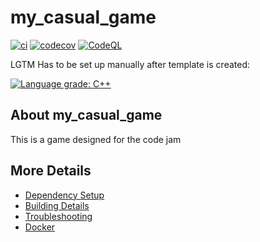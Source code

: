 # my_casual_game

[![ci](https://github.com/Abhishek-EE/my_casual_game/actions/workflows/ci.yml/badge.svg)](https://github.com/Abhishek-EE/my_casual_game/actions/workflows/ci.yml)
[![codecov](https://codecov.io/gh/Abhishek-EE/my_casual_game/branch/main/graph/badge.svg)](https://codecov.io/gh/Abhishek-EE/my_casual_game)
[![CodeQL](https://github.com/Abhishek-EE/my_casual_game/actions/workflows/codeql-analysis.yml/badge.svg)](https://github.com/Abhishek-EE/my_casual_game/actions/workflows/codeql-analysis.yml)

LGTM Has to be set up manually after template is created:

[![Language grade: C++](https://img.shields.io/lgtm/grade/cpp/github/Abhishek-EE/my_casual_game)](https://lgtm.com/projects/g/Abhishek-EE/my_casual_game/context:cpp)

## About my_casual_game
This is a game designed for the code jam 


## More Details

 * [Dependency Setup](README_dependencies.md)
 * [Building Details](README_building.md)
 * [Troubleshooting](README_troubleshooting.md)
 * [Docker](README_docker.md)
